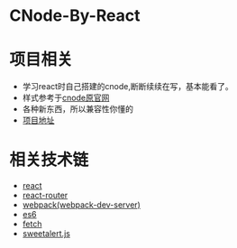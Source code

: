# CNode-By-React
<h1>项目相关</h1>
<ul>
  <li>学习react时自己搭建的cnode,断断续续在写，基本能看了。</li>
  <li>样式参考于<a href="http://cnodejs.org">cnode原官网</a></li>
  <li>各种新东西，所以兼容性你懂的</li>
  <li><a href="https://fireswork.github.io/CNode-By-React">项目地址</a></li>
</ul>
<h1>相关技术链</h1>
<ul>
  <li><a href="http://reactjs.cn">react</a></li>
  <li><a href="https://github.com/ReactTraining/react-router">react-router</a></li>
  <li><a href="http://webpack.github.io/">webpack(webpack-dev-server)</a></li>
  <li><a href="http://es6.ruanyifeng.com/">es6</a></li>
  <li><a href="https://developer.mozilla.org/en-US/docs/Web/API/Fetch_API/Using_Fetch">fetch</a></li>
  <li><a href="https://github.com/t4t5/sweetalert">sweetalert.js</a></li>
</ul>
